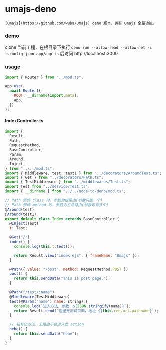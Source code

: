 # umajs-deno

    [Umajs](https://github.com/wuba/Umajs) deno 版本，拥有 Umajs 全量功能。

### demo

clone 当前工程，在根目录下执行 `deno run --allow-read --allow-net -c tsconfig.json app/app.ts` 后访问 http://localhost:3000

### usage

```js
import { Router } from "../mod.ts";

app.use(
  await Router({
    ROOT: __dirname(import.meta),
    app,
  })
);
```

#### IndexController.ts

```js
import {
  Result,
  Path,
  RequestMethod,
  BaseController,
  Param,
  Around,
  Inject,
} from "../../mod.ts";
import { Middleware, test, test1 } from "../decorators/AroundTest.ts";
import { Get } from "../decorators/Path.ts";
import { TestMiddleware } from "../middlewares/Test.ts";
import Test from "../service/Test.ts";
import { __dirname } from "../../node-to-deno/mod.ts";

// Path 修饰 class 时，参数为根路由(参数只能一个)
// Path 修饰 method 时，参数为方法路由(参数可有多个)
@Around(test)
@Around(test1)
export default class Index extends BaseController {
  @Inject(Test)
  t: Test;

  @Get("/")
  index() {
    console.log(this.t.test());

    return Result.view("index.ejs", { frameName: "Umajs" });
  }

  @Path({ value: "/post", method: RequestMethod.POST })
  post() {
    return this.sendData("This is post page.");
  }

  @Path("/test/:name")
  @Middleware(TestMiddleware)
  test(@Param("name") name: string) {
    console.log(`进入方法，参数：${JSON.stringify(name)}`);
    return Result.send(`这里是测试页面，地址 ${this.req.url.pathname}`);
  }

  // 私有化方法，无路由不会进入此 action
  hehe() {
    return this.sendData("hehe");
  }
}
```
